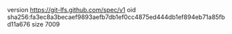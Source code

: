 version https://git-lfs.github.com/spec/v1
oid sha256:fa3ec8a3becaef9893aefb7db1ef0cc4875ed444db1ef894eb71a85fbd11a676
size 7009
